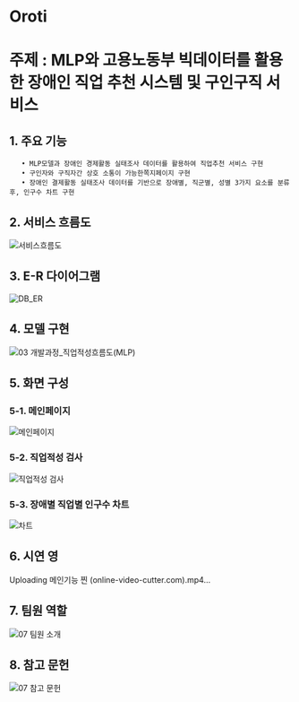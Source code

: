 

# Oroti
# 주제 : MLP와 고용노동부 빅데이터를 활용한 장애인 직업 추천 시스템 및 구인구직 서비스
   ##  1. 주요 기능
       • MLP모델과 장애인 경제활동 실태조사 데이터를 활용하여 직업추천 서비스 구현
       • 구인자와 구직자간 상호 소통이 가능한쪽지페이지 구현
       • 장애인 결제활동 실태조사 데이터를 기반으로 장애별, 직군별, 성별 3가지 요소를 분류 후, 인구수 차트 구현    
      
   ## 2. 서비스 흐름도
   ![서비스흐름도](https://github.com/2021-SMHRD-KDT-BigData-17/Oroti/assets/127484518/c37efbc5-8078-48c3-afbc-e0c6e0ee4bbd)
   
   ## 3. E-R 다이어그램
   ![DB_ER](https://github.com/2021-SMHRD-KDT-BigData-17/Oroti/assets/127484518/2999b1f2-dcdb-47f7-be7d-d4152f0acb7a)

   ## 4. 모델 구현
   ![03 개발과정_직업적성흐름도(MLP)](https://github.com/2021-SMHRD-KDT-BigData-17/Oroti/assets/127484518/5f967673-1437-47e7-b30e-ce76f4b13a28)

   ## 5. 화면 구성
   ### 5-1. 메인페이지
   ![메인페이지](https://github.com/2021-SMHRD-KDT-BigData-17/Oroti/assets/127484518/6f545dcc-8d4d-4fbd-b7d8-46cd9ac669c4)
   ### 5-2. 직업적성 검사
   ![직업적성 검사](https://github.com/2021-SMHRD-KDT-BigData-17/Oroti/assets/127484518/4b989f0a-9b21-42e0-a112-2ca28d236b9b)
   ### 5-3. 장애별 직업별 인구수 차트
   ![차트](https://github.com/2021-SMHRD-KDT-BigData-17/Oroti/assets/127484518/239d9734-6624-45e4-8f5f-07dd219ced79)

   ## 6. 시연 영
   Uploading 메인기능 찐 (online-video-cutter.com).mp4…

   ## 7. 팀원 역할
   ![07 팀원 소개](https://github.com/2021-SMHRD-KDT-BigData-17/Oroti/assets/127484518/36e82b88-4ca6-456c-b20f-cdf2a7ef2176)

   ## 8. 참고 문헌
   ![07 참고 문헌](https://github.com/2021-SMHRD-KDT-BigData-17/Oroti/assets/127484518/fc057746-def4-4938-9b94-597c49dcded4)
